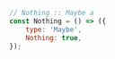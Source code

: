```javascript
// Nothing :: Maybe a
const Nothing = () => ({
    type: 'Maybe',
    Nothing: true,
});
```
